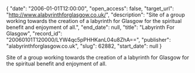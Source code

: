 {
  "date": "2006-01-01T12:00:00", 
  "open_access": false, 
  "target_url": "http://www.alabyrinthforglasgow.co.uk/", 
  "description": "Site of a group working towards the creation of a labyrinth for Glasgow for the spiritual benefit and enjoyment of all.", 
  "end_date": null, 
  "title": "Labyrinth For Glasgow", 
  "record_id": "20060101T120000/LYW4qc5pPHHKanL04u8ZhA==", 
  "publisher": "alabyrinthforglasgow.co.uk", 
  "slug": 62882, 
  "start_date": null
}

Site of a group working towards the creation of a labyrinth for Glasgow for the spiritual benefit and enjoyment of all.
